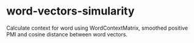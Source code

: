# word-vectors-simularity
Calculate context for word using WordContextMatrix, smoothed positive PMI and cosine distance between word vectors.

